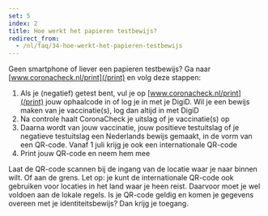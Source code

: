 ```yaml
---
set: 5
index: 2
title: Hoe werkt het papieren testbewijs? 
redirect_from: 
  - /nl/faq/34-hoe-werkt-het-papieren-testbewijs
---
```

Geen smartphone of liever een papieren testbewijs? Ga naar [www.coronacheck.nl/print](/print) en volg deze stappen: 

1. Als je (negatief) getest bent, vul je op [www.coronacheck.nl/print](/print) jouw ophaalcode in of log je in met je DigiD. Wil je een bewijs maken van je vaccinatie(s), log dan altijd in met DigiD 
2. Na controle haalt CoronaCheck je uitslag of je vaccinatie(s) op
3. Daarna wordt van jouw vaccinatie, jouw positieve testuitslag of je negatieve testuitslag een Nederlands bewijs gemaakt, in de vorm van een QR-code. Vanaf 1 juli krijg je ook een internationale QR-code
4. Print jouw QR-code en neem hem mee

Laat de QR-code scannen bij de ingang van de locatie waar je naar binnen wilt. Of aan de grens. Let op: je kunt de internationale QR-code ook gebruiken voor locaties in het land waar je heen reist. Daarvoor moet je wel voldoen aan de lokale regels. Is je QR-code geldig en komen je gegevens overeen met je identiteitsbewijs? Dan krijg je toegang.
